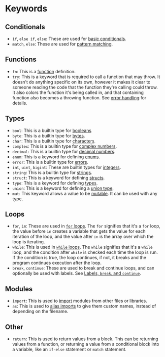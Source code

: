 # Keywords

## Conditionals
- `if`, `else if`, `else`: These are used for [basic conditionals](../conditionals/if-else).
- `match`, `else`: These are used for [pattern matching](../conditionals/pattern-matching).

## Functions
- `fn`: This is a [function](../functions/) definition.
- `try`: This is a keyword that is required to call a function that may throw. It doesn't do anything specific on its own, however it makes it clear to someone reading the code that the function they're calling could throw. It also colors the function it's being called in, and that containing function also becomes a throwing function. See [error handling](../functions/error-handling) for details.

## Types

- `bool`: This is a builtin type for [booleans](../types/boolean).
- `byte`: This is a builtin type for [bytes](../types/byte).
- `char`: This is a builtin type for [characters](../types/character).
- `complex`: This is a builtin type for [complex numbers](../types/complex).
- `decimal`: This is a builtin type for [decimal numbers](../types/decimal).
- `enum`: This is a keyword for defining [enums](../types/enum).
- `error`: This is a builtin type for [errors](../types/error).
- `int`, `uint`, `bigint`: These are builtin types for [integers](../types/int).
- `string`: This is a builtin type for [strings](../types/string).
- `struct`: This is a keyword for defining [structs](../types/struct).
- `type`: This is a keyword for defining [types](../types/type).
- `union`: This is a keyword for defining a [union type](../types/union).
- `mut`: This keyword allows a value to be [mutable](../variables). It can be used with any type.

## Loops

- `for`, `in`: These are used in [`for` loops](../loops#for-loops). The `for` signifies that it's a `for` loop, the value before `in` creates a variable that gets the value for each iteration of the loop, and the value after `in` is the array over which the loop is iterating.
- `while`: This is used in [`while` loops](../loops#while-loops). The `while` signifies that it's a `while` loop, and the condition after `while` is checked each time the loop is run. If the condition is true, the loop continues, if not, it breaks and the program continues execution after the loop.
- `break`, `continue`: These are used to break and continue loops, and can optionally be used with labels. See [Labels, `break`, and `continue`](../loops#labels-break-and-continue).

## Modules

- `import`: This is used to [import](../modules) modules from other files or libraries.
- `as`: This is used to [alias imports](../modules#import-aliases) to give them custom names, instead of depending on the filename.

## Other

- `return`: This is used to return values from a block. This can be returning values from a function, or returning a value from a conditional block into a variable, like an `if-else` statement or `match` statement.
